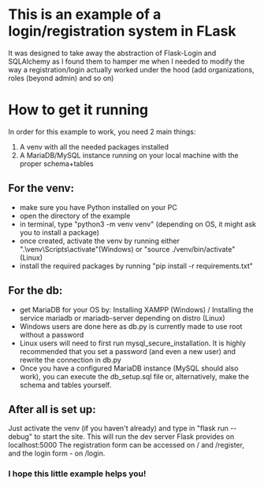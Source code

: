 # This is an example of a login/registration system in FLask

It was designed to take away the abstraction of Flask-Login and SQLAlchemy
as I found them to hamper me when I needed to modify the way a registration/login
actually worked under the hood (add organizations, roles (beyond admin) and so on)

# How to get it running

In order for this example to work, you need 2 main things:
1. A venv with all the needed packages installed
2. A MariaDB/MySQL instance running on your local machine with the proper schema+tables

## For the venv:
 - make sure you have Python installed on your PC
 - open the directory of the example
 - in terminal, type "python3 -m venv venv" (depending on OS, it might ask you to install a package)
 - once created, activate the venv by running either ".\venv\Scripts\activate"(Windows) or "source ./venv/bin/activate"(Linux)
 - install the required packages by running "pip install -r requirements.txt"

## For the db:
 - get MariaDB for your OS by: Installing XAMPP (Windows) / Installing the service mariadb or mariadb-server depending on distro (Linux)
 - Windows users are done here as db.py is currently made to use root without a password
 - Linux users will need to first run mysql_secure_installation. It is highly recommended that you set a password (and even a new user) and rewrite the connection in db.py
 - Once you have a configured MariaDB instance (MySQL should also work), you can execute the db_setup.sql file or, alternatively, make the schema and tables yourself.

## After all is set up:
Just activate the venv (if you haven't already) and type in "flask run --debug" to start the site. This will run the dev server Flask provides on localhost:5000
The registration form can be accessed on / and /register, and the login form - on /login.

### I hope this little example helps you!

